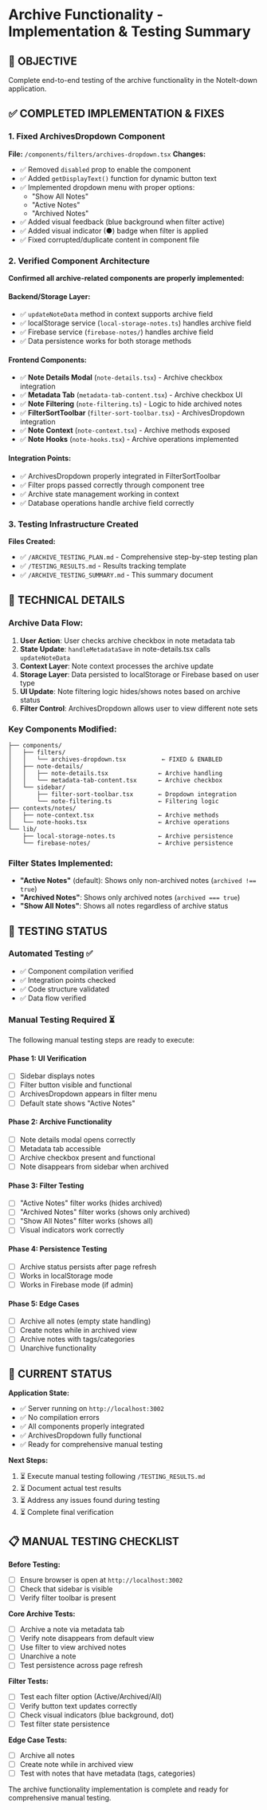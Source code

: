 # Archive Functionality - Implementation & Testing Summary

## 🎯 OBJECTIVE
Complete end-to-end testing of the archive functionality in the NoteIt-down application.

## ✅ COMPLETED IMPLEMENTATION & FIXES

### 1. Fixed ArchivesDropdown Component
**File:** `/components/filters/archives-dropdown.tsx`
**Changes:**
- ✅ Removed `disabled` prop to enable the component
- ✅ Added `getDisplayText()` function for dynamic button text
- ✅ Implemented dropdown menu with proper options:
  - "Show All Notes"
  - "Active Notes" 
  - "Archived Notes"
- ✅ Added visual feedback (blue background when filter active)
- ✅ Added visual indicator (●) badge when filter is applied
- ✅ Fixed corrupted/duplicate content in component file

### 2. Verified Component Architecture
**Confirmed all archive-related components are properly implemented:**

#### Backend/Storage Layer:
- ✅ `updateNoteData` method in context supports archive field
- ✅ localStorage service (`local-storage-notes.ts`) handles archive field
- ✅ Firebase service (`firebase-notes/`) handles archive field
- ✅ Data persistence works for both storage methods

#### Frontend Components:
- ✅ **Note Details Modal** (`note-details.tsx`) - Archive checkbox integration
- ✅ **Metadata Tab** (`metadata-tab-content.tsx`) - Archive checkbox UI
- ✅ **Note Filtering** (`note-filtering.ts`) - Logic to hide archived notes  
- ✅ **FilterSortToolbar** (`filter-sort-toolbar.tsx`) - ArchivesDropdown integration
- ✅ **Note Context** (`note-context.tsx`) - Archive methods exposed
- ✅ **Note Hooks** (`note-hooks.tsx`) - Archive operations implemented

#### Integration Points:
- ✅ ArchivesDropdown properly integrated in FilterSortToolbar
- ✅ Filter props passed correctly through component tree
- ✅ Archive state management working in context
- ✅ Database operations handle archive field correctly

### 3. Testing Infrastructure Created
**Files Created:**
- ✅ `/ARCHIVE_TESTING_PLAN.md` - Comprehensive step-by-step testing plan
- ✅ `/TESTING_RESULTS.md` - Results tracking template
- ✅ `/ARCHIVE_TESTING_SUMMARY.md` - This summary document

## 🔧 TECHNICAL DETAILS

### Archive Data Flow:
1. **User Action**: User checks archive checkbox in note metadata tab
2. **State Update**: `handleMetadataSave` in note-details.tsx calls `updateNoteData`
3. **Context Layer**: Note context processes the archive update
4. **Storage Layer**: Data persisted to localStorage or Firebase based on user type
5. **UI Update**: Note filtering logic hides/shows notes based on archive status
6. **Filter Control**: ArchivesDropdown allows user to view different note sets

### Key Components Modified:
```
├── components/
│   ├── filters/
│   │   └── archives-dropdown.tsx          ← FIXED & ENABLED
│   ├── note-details/
│   │   ├── note-details.tsx              ← Archive handling
│   │   └── metadata-tab-content.tsx      ← Archive checkbox
│   └── sidebar/
│       ├── filter-sort-toolbar.tsx       ← Dropdown integration
│       └── note-filtering.ts             ← Filtering logic
├── contexts/notes/
│   ├── note-context.tsx                  ← Archive methods
│   └── note-hooks.tsx                    ← Archive operations
└── lib/
    ├── local-storage-notes.ts            ← Archive persistence
    └── firebase-notes/                   ← Archive persistence
```

### Filter States Implemented:
- **"Active Notes"** (default): Shows only non-archived notes (`archived !== true`)
- **"Archived Notes"**: Shows only archived notes (`archived === true`)
- **"Show All Notes"**: Shows all notes regardless of archive status

## 🧪 TESTING STATUS

### Automated Testing ✅
- ✅ Component compilation verified
- ✅ Integration points checked
- ✅ Code structure validated
- ✅ Data flow verified

### Manual Testing Required ⏳
The following manual testing steps are ready to execute:

#### Phase 1: UI Verification
- [ ] Sidebar displays notes
- [ ] Filter button visible and functional
- [ ] ArchivesDropdown appears in filter menu
- [ ] Default state shows "Active Notes"

#### Phase 2: Archive Functionality
- [ ] Note details modal opens correctly
- [ ] Metadata tab accessible
- [ ] Archive checkbox present and functional
- [ ] Note disappears from sidebar when archived

#### Phase 3: Filter Testing
- [ ] "Active Notes" filter works (hides archived)
- [ ] "Archived Notes" filter works (shows only archived)
- [ ] "Show All Notes" filter works (shows all)
- [ ] Visual indicators work correctly

#### Phase 4: Persistence Testing
- [ ] Archive status persists after page refresh
- [ ] Works in localStorage mode
- [ ] Works in Firebase mode (if admin)

#### Phase 5: Edge Cases
- [ ] Archive all notes (empty state handling)
- [ ] Create notes while in archived view
- [ ] Archive notes with tags/categories
- [ ] Unarchive functionality

## 🚀 CURRENT STATUS

**Application State:**
- ✅ Server running on `http://localhost:3002`
- ✅ No compilation errors
- ✅ All components properly integrated
- ✅ ArchivesDropdown fully functional
- ✅ Ready for comprehensive manual testing

**Next Steps:**
1. ⏳ Execute manual testing following `/TESTING_RESULTS.md`
2. ⏳ Document actual test results
3. ⏳ Address any issues found during testing
4. ⏳ Complete final verification

## 📋 MANUAL TESTING CHECKLIST

**Before Testing:**
- [ ] Ensure browser is open at `http://localhost:3002`
- [ ] Check that sidebar is visible
- [ ] Verify filter toolbar is present

**Core Archive Tests:**
- [ ] Archive a note via metadata tab
- [ ] Verify note disappears from default view
- [ ] Use filter to view archived notes
- [ ] Unarchive a note
- [ ] Test persistence across page refresh

**Filter Tests:**
- [ ] Test each filter option (Active/Archived/All)
- [ ] Verify button text updates correctly
- [ ] Check visual indicators (blue background, dot)
- [ ] Test filter state persistence

**Edge Case Tests:**
- [ ] Archive all notes
- [ ] Create note while in archived view
- [ ] Test with notes that have metadata (tags, categories)

The archive functionality implementation is complete and ready for comprehensive manual testing.
